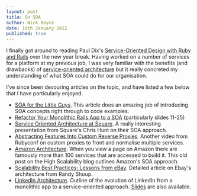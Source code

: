 ```yaml
---
layout: post
title: On SOA
author: Nick Boyce
date: 19th January 2012
published: true
---
```


I finally got around to reading Paul Dix's [Service-Oriented Design with Ruby and Rails](http://www.amazon.co.uk/Service-Oriented-Design-Rails-Addison-Wesley-Professional/dp/0321659368/ref=sr_1_1?ie=UTF8&qid=1358592354&sr=8-1) over the new year break. Having worked on a number of services for a platform at my previous job, I was very familiar with the benefits (and drawbacks) of [service-oriented architecture](http://en.wikipedia.org/wiki/Service-oriented_architecture) but it really concreted my understanding of what SOA could do for our organisation.

I've since been devouring articles on the topic, and have listed a few below that I have particularly enjoyed.

* [SOA for the Little Guys](http://rubysource.com/soa-for-the-little-guys/). This article does an amazing job of introducing SOA concepts right through to code examples.
* [Refactor Your Monolithic Rails App to a SOA](http://www.slideshare.net/ChrisWyckoff/refactor-your-monolithic-rails-app-to-a-soa) (particularly slides 11-25)
* [Service Oriented Architecture at Square](http://confreaks.com/videos/1273-rubyconf2012-service-oriented-architecture-at-square). A really interesting presentation from Square's Chris Hunt on their SOA approach. 
* [Abstracting Features Into Custom Reverse Proxies](http://confreaks.com/videos/1270-rubyconf2012-abstracting-features-into-custom-reverse-proxies-or-making-better-lemonade-from-chaos). Another video from Rubyconf on custom proxies to front and normalise multiple services.
* [Amazon Architecture](http://highscalability.com/amazon-architecture). When you view a page on Amazon there are famously more than 100 services that are accessed to build it. This old post on the High Scalability blog outlines Amazon's SOA approach.
* [Scalability Best Practices: Lessons from eBay](http://www.infoq.com/articles/ebay-scalability-best-practices). Detailed article on Ebay's architecture from Randy Shoup.
* [LinkedIn Architecture](http://hurvitz.org/blog/2008/06/linkedin-architecture). Outline of the evolution of LinkedIn from a monolithic app to a service-oriented approach. [Slides](http://www.slideshare.net/linkedin/linkedins-communication-architecture) are also available.
